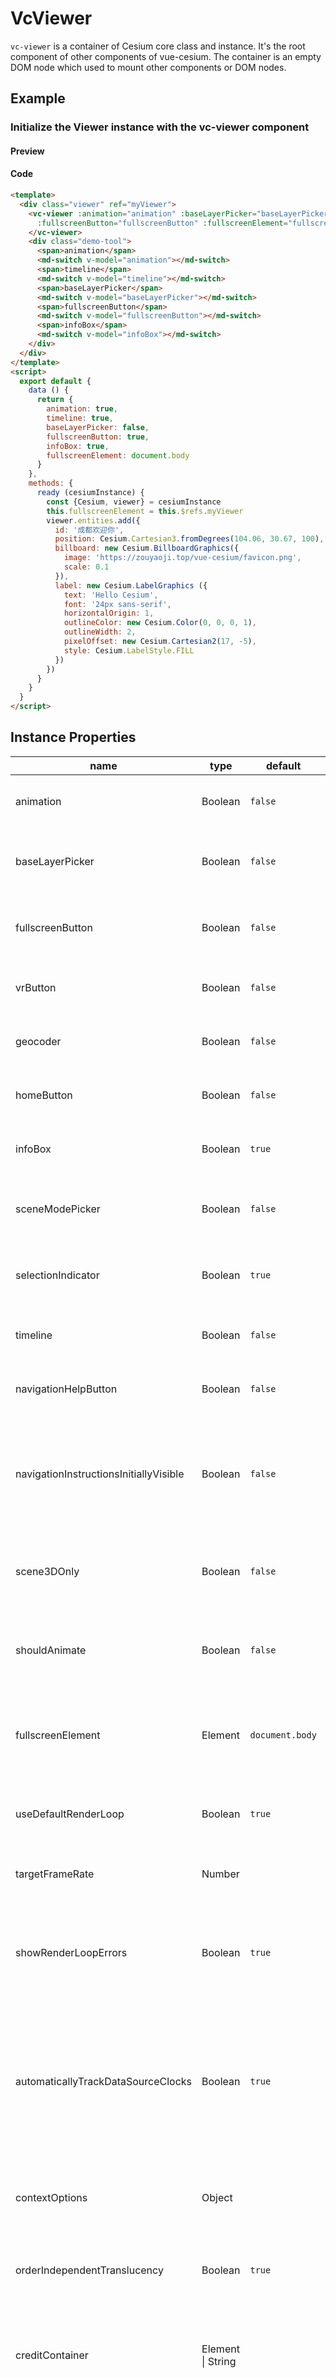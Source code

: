 # VcViewer

`vc-viewer` is a container of Cesium core class and instance. It's the root component of other components of vue-cesium.
The container is an empty DOM node which used to mount other components or DOM nodes.

## Example

### Initialize the Viewer instance with the vc-viewer component

#### Preview

<doc-preview>
  <template>
    <div class="viewer" ref="myViewer">
      <vc-viewer :animation="animation" :baseLayerPicker="baseLayerPicker" :timeline="timeline"
        :fullscreenButton="fullscreenButton" :fullscreenElement="fullscreenElement" :infoBox="infoBox" @ready="ready">
      </vc-viewer>
      <div class="demo-tool">
        <span>animation</span>
        <md-switch v-model="animation"></md-switch>
        <span>timeline</span>
        <md-switch v-model="timeline"></md-switch>
        <span>baseLayerPicker</span>
        <md-switch v-model="baseLayerPicker"></md-switch>
        <span>fullscreenButton</span>
        <md-switch v-model="fullscreenButton"></md-switch>
        <span>infoBox</span>
        <md-switch v-model="infoBox"></md-switch>
      </div>
    </div>
  </template>
  <script>
    export default {
      data () {
        return {
          animation: true,
          timeline: true,
          baseLayerPicker: false,
          fullscreenButton: true,
          infoBox: true,
          fullscreenElement: document.body
        }
      },
      methods: {
        ready (cesiumInstance) {
          const {Cesium, viewer} = cesiumInstance
          this.fullscreenElement = this.$refs.myViewer
          viewer.entities.add({
            id: '成都欢迎你',
            position: Cesium.Cartesian3.fromDegrees(104.06, 30.67, 100),
            billboard: new Cesium.BillboardGraphics({
              image: 'https://zouyaoji.top/vue-cesium/favicon.png',
              scale: 0.1
            }),
            label: new Cesium.LabelGraphics ({
              text: 'Hello Cesium',
              font: '24px sans-serif',
              horizontalOrigin: 1,
              outlineColor: new Cesium.Color(0, 0, 0, 1),
              outlineWidth: 2,
              pixelOffset: new Cesium.Cartesian2(17, -5),
              style: Cesium.LabelStyle.FILL
            })
          })
        }
      }
    }
  </script>
</doc-preview>

#### Code

```html
<template>
  <div class="viewer" ref="myViewer">
    <vc-viewer :animation="animation" :baseLayerPicker="baseLayerPicker" :timeline="timeline"
      :fullscreenButton="fullscreenButton" :fullscreenElement="fullscreenElement" :infoBox="infoBox" @ready="ready">
    </vc-viewer>
    <div class="demo-tool">
      <span>animation</span>
      <md-switch v-model="animation"></md-switch>
      <span>timeline</span>
      <md-switch v-model="timeline"></md-switch>
      <span>baseLayerPicker</span>
      <md-switch v-model="baseLayerPicker"></md-switch>
      <span>fullscreenButton</span>
      <md-switch v-model="fullscreenButton"></md-switch>
      <span>infoBox</span>
      <md-switch v-model="infoBox"></md-switch>
    </div>
  </div>
</template>
<script>
  export default {
    data () {
      return {
        animation: true,
        timeline: true,
        baseLayerPicker: false,
        fullscreenButton: true,
        infoBox: true,
        fullscreenElement: document.body
      }
    },
    methods: {
      ready (cesiumInstance) {
        const {Cesium, viewer} = cesiumInstance
        this.fullscreenElement = this.$refs.myViewer
        viewer.entities.add({
          id: '成都欢迎你',
          position: Cesium.Cartesian3.fromDegrees(104.06, 30.67, 100),
          billboard: new Cesium.BillboardGraphics({
            image: 'https://zouyaoji.top/vue-cesium/favicon.png',
            scale: 0.1
          }),
          label: new Cesium.LabelGraphics ({
            text: 'Hello Cesium',
            font: '24px sans-serif',
            horizontalOrigin: 1,
            outlineColor: new Cesium.Color(0, 0, 0, 1),
            outlineWidth: 2,
            pixelOffset: new Cesium.Cartesian2(17, -5),
            style: Cesium.LabelStyle.FILL
          })
        })
      }
    }
  }
</script>
```

## Instance Properties

|name|type|default|description|
|------|------|-----|---|
|animation|Boolean|`false`|`optional`If set to false, the Animation widget will not be created.|
|baseLayerPicker| Boolean|`false`|`optional`If set to false, the BaseLayerPicker widget will not be created.|
|fullscreenButton|Boolean| `false`| `optional`If set to false, the FullscreenButton widget will not be created.|
|vrButton|Boolean|`false`|`optional`If set to true, the VRButton widget will be created.|
|geocoder|Boolean|`false`|`optional`If set to false, the Geocoder widget will not be created.|
|homeButton|Boolean|`false`|`optional`If set to false, the HomeButton widget will not be created.|
|infoBox|Boolean|`true`|`optional`If set to false, the InfoBox widget will not be created.|
|sceneModePicker|Boolean|`false`|`optional`If set to false, the SceneModePicker widget will not be created.|
|selectionIndicator|Boolean|`true`|`optional`If set to false, the SelectionIndicator widget will not be created.|
|timeline|Boolean|`false`|`optional`If set to false, the Timeline widget will not be created.|
|navigationHelpButton|Boolean|`false`|`optional`If set to false, the navigation help button will not be created.|
|navigationInstructionsInitiallyVisible|Boolean|`false`|`optional`True if the navigation instructions should initially be visible, or false if the should not be shown until the user explicitly clicks the button.|
|scene3DOnly|Boolean|`false`|`optional`When true, each geometry instance will only be rendered in 3D to save GPU memory.|
|shouldAnimate|Boolean|`false`|`optional`true if the clock should attempt to advance simulation time by default, false otherwise. |
|fullscreenElement|Element|`document.body`|`optional`The element or id to be placed into fullscreen mode when the full screen button is pressed.|
|useDefaultRenderLoop|Boolean|`true`|`optional`True if this widget should control the render loop, false otherwise.|
|targetFrameRate|Number||`optional`The target frame rate when using the default render loop.|
|showRenderLoopErrors|Boolean|`true`|`optional`If true, this widget will automatically display an HTML panel to the user containing the error, if a render loop error occurs.|
|automaticallyTrackDataSourceClocks|Boolean|`true`|`optional`If true, this widget will automatically track the clock settings of newly added DataSources, updating if the DataSource's clock changes. Set this to false if you want to configure the clock independently.|
|contextOptions|Object||`optional`Context and WebGL creation properties corresponding to options passed to Scene.|
|orderIndependentTranslucency|Boolean|`true`|`optional`If true and the configuration supports it, use order independent translucency.|
|creditContainer|Element \| String||`optional`The DOM element or ID that will contain the CreditDisplay. If not specified, the credits are added to the bottom of the widget itself.|
|creditViewport|Element \| String||`optional`The DOM element or ID that will contain the credit pop up created by the CreditDisplay. If not specified, it will appear over the widget itself.|
|terrainExaggeration|Number|`1.0`|`optional`A scalar used to exaggerate the terrain. Note that terrain exaggeration will not modify any other primitive as they are positioned relative to the ellipsoid.|
|shadows|Boolean|`false`|`optional`Determines if shadows are cast by the sun.|
|terrainShadows|Number|`3`|`optional`Determines if the terrain casts or receives shadows from the sun.|
|mapMode2D|Number|`1`|`optional`Determines if the 2D map is rotatable or can be scrolled infinitely in the horizontal direction.|
|projectionPicker|Boolean|`false`|`optional`If set to true, the ProjectionPicker widget will be created.|
|accessToken|String||`optional`set accessToken of Cesium ion|
|logo|Boolean|`true`| `optional` Determines if default logo is displayed on the viewer.|
|camera|Object|| `optional` Scene camera position. Default positioning to China worldwide. **structure: { position: { lng: number, lat: number, height: number }, heading: number, pitch: number, roll: number }** |
---

## Events

|name|parameter|description|source|
|----|---------|-----------|------|
|selectedEntityChanged|Entity| Gets the event that is raised when the selected entity changes. |Viewer|
|trackedEntityChanged|Entity| Gets the event that is raised when the tracked entity changes. |Viewer|
|layerAdded|imageryLayer, index|An event that is raised when a layer is added to the collection. Event handlers are passed the layer that was added and the index at which it was added.|Viewer.imageryLayers|
|layerMoved|imageryLayer, newIndex, oldIndex|An event that is raised when a layer changes position in the collection. Event handlers are passed the layer that was moved, its new index after the move, and its old index prior to the move.|Viewer.imageryLayers|
|layerRemoved|imageryLayer, index|An event that is raised when a layer is removed from the collection. Event handlers are passed the layer that was removed and the index from which it was removed.|Viewer.imageryLayers|
|layerShownOrHidden|imageryLayer, index, flag|An event that is raised when a layer is shown or hidden by setting the ImageryLayer#show property. Event handlers are passed a reference to this layer, the index of the layer in the collection, and a flag that is true if the layer is now shown or false if it is now hidden.|iewer.imageryLayers|
|dataSourceAdded|dataSource|An event that is raised when a data source is added to the collection. Event handlers are passed the data source that was added.|Viewer.dataSources|
|dataSourceMoved|dataSource|An event that is raised when a data source changes position in the collection. Event handlers are passed the data source that was moved, its new index after the move, and its old index prior to the move.|Viewer.dataSources|
|dataSourceRemoved|dataSource|An event that is raised when a data source is removed from the collection. Event handlers are passed the data source that was removed.|Viewer.entities|
|collectionChanged|collection, added, removed, changed|Gets the event that is fired when entities are added or removed from the collection. The generated event is a EntityCollection.collectionChangedEventCallback.|Viewer.entities|
|morphComplete|object|The event fired at the completion of a scene transition.|Viewer.scene|
|morphStart|object|The event fired at the beginning of a scene transition.|Viewer.scene|
|postRender|scene|Gets the event that will be raised immediately after the scene is rendered. Subscribers to the event receive the Scene instance as the first parameter and the current time as the second parameter.|Viewer.scene|
|preRender|scene|Gets the event that will be raised after the scene is updated and immediately before the scene is rendered. Subscribers to the event receive the Scene instance as the first parameter and the current time as the second parameter.|Viewer.scene|
|postUpdate|scene|Gets the event that will be raised immediately after the scene is updated and before the scene is rendered. Subscribers to the event receive the Scene instance as the first parameter and the current time as the second parameter.|Viewer.scene|
|preUpdate|scene|Gets the event that will be raised before the scene is updated or rendered. Subscribers to the event receive the Scene instance as the first parameter and the current time as the second parameter.|Viewer.scene|
|renderError|scene, error|Gets the event that will be raised when an error is thrown inside the render function. The Scene instance and the thrown error are the only two parameters passed to the event handler. By default, errors are not rethrown after this event is raised, but that can be changed by setting the rethrowRenderErrors property.|Viewer.scene|
|terrainProviderChanged||Gets an event that's raised when the terrain provider is changed.|Viewer.scene|
|changed|number|Gets the event that will be raised when the camera has changed by percentageChanged.|Viewer.camera|
|moveEnd||Gets the event that will be raised when the camera has stopped moving.|Viewer.camera|
|moveStart||Gets the event that will be raised at when the camera starts to move.|Viewer.camera|
|onStop||An Event that is fired whenever Clock#stopTime is reached.|Viewer.clock|
|onTick||An Event that is fired whenever Clock#tick is called.|Viewer.clock|
|errorEvent||Gets an event that is raised when the terrain provider encounters an asynchronous error.. By subscribing to the event, you will be notified of the error and can potentially recover from it. Event listeners are passed an instance of TileProviderError.|Viewer.terrainProvider|
|LEFT_CLICK|{position: point}|Represents a mouse left click event.|ScreenSpaceEventType|
|LEFT_DOUBLE_CLICK|{position: point}|Represents a mouse left double click event.|ScreenSpaceEventType|
|LEFT_DOWN|{position: point}|Represents a mouse left button down event.|ScreenSpaceEventType|
|LEFT_UP|{position: point}|Represents a mouse left button up event.|ScreenSpaceEventType|
|MIDDLE_CLICK|{position: point}|Represents a mouse middle click event.|ScreenSpaceEventType|
|MIDDLE_DOWN|{position: point}|Represents a mouse middle button down event.|ScreenSpaceEventType|
|MIDDLE_UP|{position: point}|Represents a mouse middle button up event.|ScreenSpaceEventType|
|MOUSE_MOVE|{startPosition: point, endPosition: point}|Represents a mouse move event.|ScreenSpaceEventType|
|PINCH_END||Represents the end of a two-finger event on a touch surface.|ScreenSpaceEventType|
|PINCH_MOVE|{distance: {startPosition: point, endPosition: point}, angleAndHeight: {startPosition: point, endPosition: point}}|Represents a change of a two-finger event on a touch surface.|ScreenSpaceEventType|
|PINCH_START|{position1: point, position2: point}|Represents the start of a two-finger event on a touch surface.|ScreenSpaceEventType|
|RIGHT_CLICK|{position: point}|Represents a mouse right click event.|ScreenSpaceEventType|
|RIGHT_DOWN|{position: point}|Represents a mouse left button down event.|ScreenSpaceEventType|
|RIGHT_UP|{position: point}|Represents a mouse right button up event.|ScreenSpaceEventType|
|WHEEL|delta|Represents a mouse wheel event.|ScreenSpaceEventType|
---

- Refer to the official documentation: [Viewer](https://cesium.com/docs/cesiumjs-ref-doc/Viewer.html)